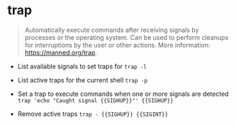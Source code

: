 # trap
> Automatically execute commands after receiving signals by processes or the operating system.
> Can be used to perform cleanups for interruptions by the user or other actions.
> More information: <https://manned.org/trap>.

- List available signals to set traps for
`trap -l`

- List active traps for the current shell
`trap -p`

- Set a trap to execute commands when one or more signals are detected
`trap 'echo "Caught signal {{SIGHUP}}"' {{SIGHUP}}`

- Remove active traps
`trap - {{SIGHUP}} {{SIGINT}}`
